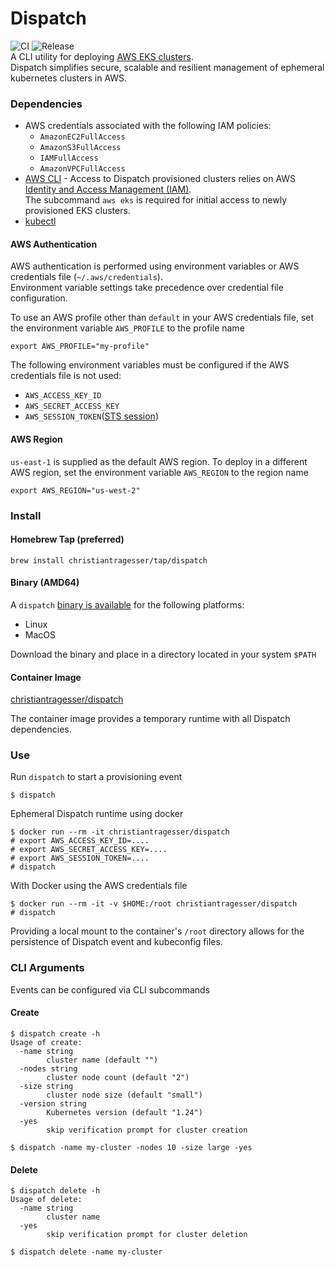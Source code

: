 # Dispatch  
![CI](https://github.com/christianTragesser/dispatch/actions/workflows/ci.yml/badge.svg) ![Release](https://github.com/christianTragesser/dispatch/actions/workflows/release.yml/badge.svg)  
A CLI utility for deploying [AWS EKS clusters](https://aws.amazon.com/eks/).  
Dispatch simplifies secure, scalable and resilient management of ephemeral kubernetes clusters in AWS.  


### Dependencies
* AWS credentials associated with the following IAM policies:
  - `AmazonEC2FullAccess`
  - `AmazonS3FullAccess`
  - `IAMFullAccess`
  - `AmazonVPCFullAccess`
* [AWS CLI](https://docs.aws.amazon.com/cli/latest/userguide/getting-started-install.html) - Access to Dispatch provisioned clusters relies on AWS [Identity and Access Management (IAM)](https://aws.amazon.com/iam/).  
The subcommand `aws eks` is required for initial access to newly provisioned EKS clusters. 
* [kubectl](https://kubernetes.io/docs/tasks/tools/#kubectl)


#### AWS Authentication
AWS authentication is performed using environment variables or AWS credentials file (`~/.aws/credentials`).  
Environment variable settings take precedence over credential file configuration.

To use an AWS profile other than `default` in your AWS credentials file, set the environment variable `AWS_PROFILE` to the profile name
```
export AWS_PROFILE="my-profile"
```

The following environment variables must be configured if the AWS credentials file is not used:
  - `AWS_ACCESS_KEY_ID`
  - `AWS_SECRET_ACCESS_KEY`
  - `AWS_SESSION_TOKEN`([STS session](https://docs.aws.amazon.com/STS/latest/APIReference/welcome.html))  

#### AWS Region

`us-east-1` is supplied as the default AWS region.  To deploy in a different AWS region, set the environment variable `AWS_REGION` to the region name
```
export AWS_REGION="us-west-2"
```

### Install
#### Homebrew Tap (preferred)
```
brew install christiantragesser/tap/dispatch
```

#### Binary (AMD64)
A `dispatch` [binary is available](https://github.com/christianTragesser/dispatch/releases) for the following platforms: 
* Linux
* MacOS  

Download the binary and place in a directory located in your system `$PATH`

#### Container Image
[christiantragesser/dispatch](https://hub.docker.com/repository/docker/christiantragesser/dispatch)

The container image provides a temporary runtime with all Dispatch dependencies.  

### Use
Run `dispatch` to start a provisioning event
```
$ dispatch
```

Ephemeral Dispatch runtime using docker
```
$ docker run --rm -it christiantragesser/dispatch
# export AWS_ACCESS_KEY_ID=....
# export AWS_SECRET_ACCESS_KEY=....
# export AWS_SESSION_TOKEN=....
# dispatch
```

With Docker using the AWS credentials file
```
$ docker run --rm -it -v $HOME:/root christiantragesser/dispatch
# dispatch
```

Providing a local mount to the container's `/root` directory allows for the persistence of Dispatch event and kubeconfig files.

### CLI Arguments
Events can be configured via CLI subcommands
#### Create
```
$ dispatch create -h
Usage of create:
  -name string
    	cluster name (default "")
  -nodes string
    	cluster node count (default "2")
  -size string
    	cluster node size (default "small")
  -version string
    	Kubernetes version (default "1.24")
  -yes
    	skip verification prompt for cluster creation
```
```
$ dispatch -name my-cluster -nodes 10 -size large -yes
```
#### Delete
```
$ dispatch delete -h
Usage of delete:
  -name string
    	cluster name
  -yes
    	skip verification prompt for cluster deletion
```
```
$ dispatch delete -name my-cluster
```